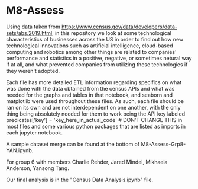 # M8-Assess

Using data taken from https://www.census.gov/data/developers/data-sets/abs.2019.html, in this repository we look at some technological characteristics of businesses across the US in order to find out how new technological innovations such as artificial intelligence, cloud-based computing and robotics among other things are related to companies' performance and statistics in a positive, negative, or sometimes netural way if at all, and what prevented companies from utilizing these technologies if they weren't adopted.

Each file has more detailed ETL information regarding specifics on what was done with the data obtained from the census APIs and what was needed for the graphs and tables in that notebook, and seaborn and matplotlib were used throughout these files. As such, each file should be ran on its own and are not interdependent on one another, with the only thing being absolutely needed for them to work being the API key labeled predicates['key'] = 'key_here_in_actual_code' # DON'T CHANGE THIS in most files and some various python packages that are listed as imports in each jupyter notebook.

A sample dataset merge can be found at the bottom of M8-Assess-Grp8-YAN.ipynb.

For group 6 with members Charlie Rehder, Jared Mindel, Mikhaela Anderson, Yansong Tang.

Our final analysis is in the "Census Data Analysis.ipynb" file.
